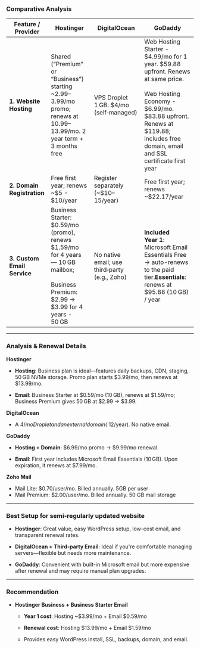 ### Comparative Analysis

| **Feature / Provider**      | **Hostinger**                                                                                                                                 | **DigitalOcean**                              | **GoDaddy**                                                                                                                                                                                                            |
| --------------------------- | --------------------------------------------------------------------------------------------------------------------------------------------- | --------------------------------------------- | ---------------------------------------------------------------------------------------------------------------------------------------------------------------------------------------------------------------------- |
| **1. Website Hosting**      | Shared (“Premium” or “Business”) starting ~$2.99–$3.99/mo promo; renews at $10.99–$13.99/mo. 2 year term + 3 months free                      | VPS Droplet 1 GB: $4/mo (self‑managed)        | Web Hosting Starter - $4.99/mo for 1 year. $59.88 upfront. Renews at same price.<br><br>Web Hosting Economy -  $6.99/mo. $83.88 upfront. Renews at $119.88; includes free domain, email and SSL certificate first year |
| **2. Domain Registration**  | Free first year; renews ~$5 - $10/year                                                                                                        | Register separately (~$10–15/year)            | Free first year; renews ~$22.17/year                                                                                                                                                                                   |
| **3. Custom Email Service** | Business Starter: $0.59/mo (promo), renews $1.59/mo for 4 years — 10 GB mailbox; <br><br>Business Premium: $2.99 → $3.99 for  4 years - 50 GB | No native email; use third‑party (e.g., Zoho) | **Included Year 1**: Microsoft Email Essentials Free → auto-renews to the paid tier.**Essentials**: renews at $95.88 (10 GB)  / year                                                                                   |

---

### Analysis & Renewal Details

**Hostinger**

- **Hosting**: Business plan is ideal—features daily backups, CDN, staging, 50 GB NVMe storage. Promo plan starts $3.99/mo, then renews at $13.99/mo.
    
- **Email**: Business Starter at $0.59/mo (10 GB), renews at $1.59/mo; Business Premium gives 50 GB at $2.99 → $3.99.
    

**DigitalOcean**

- A $4/mo Droplet and an external domain (~$12/year). No native email.
    

**GoDaddy**

- **Hosting + Domain**: $6.99/mo promo → $9.99/mo renewal.
    
- **Email**: First year includes Microsoft Email Essentials (10 GB). Upon expiration, it renews at $7.99/mo.  

**Zoho Mail**
- Mail Lite: $0.70/user/mo. Billed annually. 5GB per user
- Mail Premium: $2.00/user/mo. Billed annually. 50 GB mail storage

---

### Best Setup for semi-regularly updated website

- **Hostinger**: Great value, easy WordPress setup, low-cost email, and transparent renewal rates.
    
- **DigitalOcean + Third-party Email**: Ideal if you're comfortable managing servers—flexible but needs more maintenance.
    
- **GoDaddy**: Convenient with built-in Microsoft email but more expensive after renewal and may require manual plan upgrades.
    

---

### Recommendation

- **Hostinger Business + Business Starter Email**
    
    - **Year 1 cost**: Hosting ~$3.99/mo + Email $0.59/mo
        
    - **Renewal cost**: Hosting $13.99/mo + Email $1.59/mo
        
    - Provides easy WordPress install, SSL, backups, domain, and email.
        
